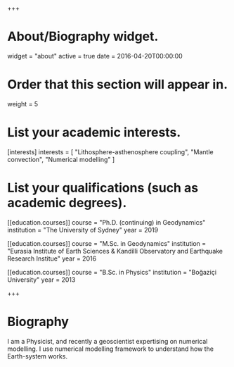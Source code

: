 +++
# About/Biography widget.
widget = "about"
active = true
date = 2016-04-20T00:00:00

# Order that this section will appear in.
weight = 5

# List your academic interests.
[interests]
  interests = [
    "Lithosphere-asthenosphere coupling",
    "Mantle convection",
    "Numerical modelling"
  ]

# List your qualifications (such as academic degrees).
[[education.courses]]
  course = "Ph.D. (continuing) in Geodynamics"
  institution = "The University of Sydney"
  year = 2019

[[education.courses]]
  course = "M.Sc. in Geodynamics"
  institution = "Eurasia Institute of Earth Sciences & Kandilli Observatory and Earthquake Research Institue"
  year = 2016

[[education.courses]]
  course = "B.Sc. in Physics"
  institution = "Boğaziçi University"
  year = 2013
 
+++

# Biography

I am a Physicist, and recently a geoscientist expertising on numerical modelling. I use numerical modelling framework to understand how the Earth-system works.

